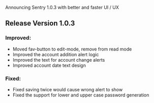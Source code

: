 Announcing Sentry 1.0.3 with better and faster UI / UX<!--more-->

## Release Version 1.0.3

### Improved:
- Moved fav-button to edit-mode, remove from read mode
- Improved the account addition alert logic
- Improved the text for account change alerts
- Improved account date text design

### Fixed:
- Fixed saving twice would cause wrong alert to show
- Fixed the support for lower and upper case password generation
